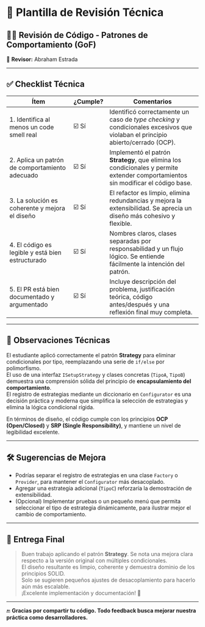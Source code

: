 # 🧩 Plantilla de Revisión Técnica

## 🧑‍💻 Revisión de Código - Patrones de Comportamiento (GoF)

👤 **Revisor:** Abraham Estrada  
 

---

## ✅ Checklist Técnica

| Ítem | ¿Cumple? | Comentarios |
|------|-----------|-------------|
| 1. Identifica al menos un code smell real | ☑️ Sí | Identificó correctamente un caso de *type checking* y condicionales excesivos que violaban el principio abierto/cerrado (OCP). |
| 2. Aplica un patrón de comportamiento adecuado | ☑️ Sí | Implementó el patrón **Strategy**, que elimina los condicionales y permite extender comportamientos sin modificar el código base. |
| 3. La solución es coherente y mejora el diseño | ☑️ Sí | El refactor es limpio, elimina redundancias y mejora la extensibilidad. Se aprecia un diseño más cohesivo y flexible. |
| 4. El código es legible y está bien estructurado | ☑️ Sí | Nombres claros, clases separadas por responsabilidad y un flujo lógico. Se entiende fácilmente la intención del patrón. |
| 5. El PR está bien documentado y argumentado | ☑️ Sí | Incluye descripción del problema, justificación teórica, código antes/después y una reflexión final muy completa. |

---

## 🧠 Observaciones Técnicas
El estudiante aplicó correctamente el patrón **Strategy** para eliminar condicionales por tipo, reemplazando una serie de `if/else` por polimorfismo.  
El uso de una interfaz `ISetupStrategy` y clases concretas (`TipoA`, `TipoB`) demuestra una comprensión sólida del principio de **encapsulamiento del comportamiento**.  
El registro de estrategias mediante un diccionario en `Configurator` es una decisión práctica y moderna que simplifica la selección de estrategias y elimina la lógica condicional rígida.  

En términos de diseño, el código cumple con los principios **OCP (Open/Closed)** y **SRP (Single Responsibility)**, y mantiene un nivel de legibilidad excelente.  

---

## 🛠️ Sugerencias de Mejora
- Podrías separar el registro de estrategias en una clase `Factory` o `Provider`, para mantener el `Configurator` más desacoplado.  
- Agregar una estrategia adicional (`TipoC`) reforzaría la demostración de extensibilidad.  
- (Opcional) Implementar pruebas o un pequeño menú que permita seleccionar el tipo de estrategia dinámicamente, para ilustrar mejor el cambio de comportamiento.  

---

## 🎯 Entrega Final
> Buen trabajo aplicando el patrón **Strategy**. Se nota una mejora clara respecto a la versión original con múltiples condicionales.  
> El diseño resultante es limpio, coherente y demuestra dominio de los principios SOLID.  
> Solo se sugieren pequeños ajustes de desacoplamiento para hacerlo aún más escalable.  
> ¡Excelente implementación y documentación! 👏  

---

🔚 **Gracias por compartir tu código. Todo feedback busca mejorar nuestra práctica como desarrolladores.**
